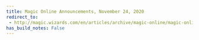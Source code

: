 ```yaml
---
title: Magic Online Announcements, November 24, 2020
redirect_to:
 - http://magic.wizards.com/en/articles/archive/magic-online/magic-online-announcements-november-24-2020
has_build_notes: False
---
```

